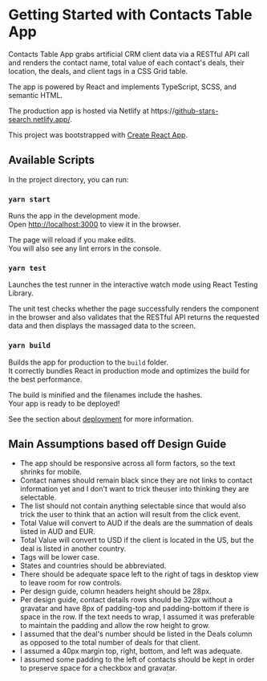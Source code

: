 # Getting Started with Contacts Table App
Contacts Table App grabs artificial CRM client data via a RESTful API call and renders the contact name, total value of each contact's deals, their location, the deals, and client tags in a CSS Grid table.

The app is powered by React and implements TypeScript, SCSS, and semantic HTML.

The production app is hosted via Netlify at https://[github-stars-search.netlify.app/](https://react-typescript-contacts-table.netlify.app/).

This project was bootstrapped with [Create React App](https://github.com/facebook/create-react-app).


## Available Scripts

In the project directory, you can run:

### `yarn start`

Runs the app in the development mode.\
Open [http://localhost:3000](http://localhost:3000) to view it in the browser.

The page will reload if you make edits.\
You will also see any lint errors in the console.

### `yarn test`

Launches the test runner in the interactive watch mode using React Testing Library.

The unit test checks whether the page successfully renders the component in the browser and also validates that the RESTful API returns the requested data and then displays the massaged data to the screen.

### `yarn build`

Builds the app for production to the `build` folder.\
It correctly bundles React in production mode and optimizes the build for the best performance.

The build is minified and the filenames include the hashes.\
Your app is ready to be deployed!

See the section about [deployment](https://facebook.github.io/create-react-app/docs/deployment) for more information.

## Main Assumptions based off Design Guide
- The app should be responsive across all form factors, so the text shrinks for mobile.
- Contact names should remain black since they are not links to contact information yet and I don't want to trick theuser into thinking they are selectable.
- The list should not contain anything selectable since that would also trick the user to think that an action will result from the click event.
- Total Value will convert to AUD if the deals are the summation of deals listed in AUD and EUR.
- Total Value will convert to USD if the client is located in the US, but the deal is listed in another country.
- Tags will be lower case.
- States and countries should be abbreviated.
- There should be adequate space left to the right of tags in desktop view to leave room for row controls.
- Per design guide, column headers height should be 28px.
- Per design guide, contact details rows should be 32px without a gravatar and have 8px of padding-top and padding-bottom if there is space in the row.  If the text needs to wrap, I assumed it was preferable to maintain the padding and allow the row height to grow.
- I assumed that the deal's number should be listed in the Deals column as opposed to the total number of deals for that client.
- I assumed a 40px margin top, right, bottom, and left was adequate.
- I assumed some padding to the left of contacts should be kept in order to preserve space for a checkbox and gravatar.
